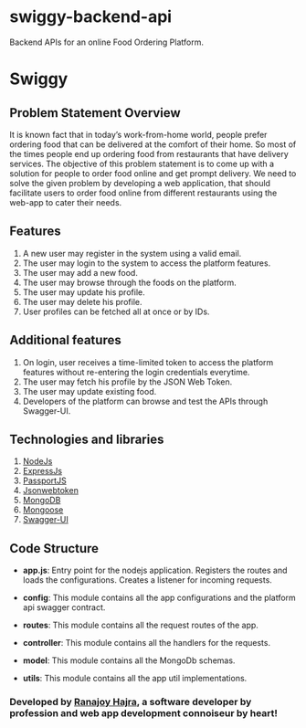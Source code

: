 # swiggy-backend-api
 Backend APIs for an online Food Ordering Platform.

# Swiggy

## Problem Statement Overview

It is known fact that in today’s work-from-home world, people prefer ordering food that can be delivered at the comfort of their home. So most of the times people end up ordering food from restaurants that have delivery services. The objective of this problem statement is to come up with a solution for people to order food online and get prompt delivery.
We need to solve the given problem by developing a web application, that should facilitate users to order food online from different restaurants using the web-app to cater their needs.

## Features

1. A new user may register in the system using a valid email.
2. The user may login to the system to access the platform features.
3. The user may add a new food.
4. The user may browse through the foods on the platform.
5. The user may update his profile.
6. The user may delete his profile.
7. User profiles can be fetched all at once or by IDs.

## Additional features

1. On login, user receives a time-limited token to access the platform features without re-entering the login credentials everytime.
2. The user may fetch his profile by the JSON Web Token.
3. The user may update existing food.
4. Developers of the platform can browse and test the APIs through Swagger-UI.

## Technologies and libraries

1. [NodeJs](https://nodejs.org/en/)
2. [ExpressJs](https://expressjs.com/)
3. [PassportJS](https://www.passportjs.org/)
4. [Jsonwebtoken](https://github.com/auth0/node-jsonwebtoken)
5. [MongoDB](https://www.mongodb.com/)
6. [Mongoose](https://mongoosejs.com/)
7. [Swagger-UI](https://swagger.io/tools/swagger-ui/)

## Code Structure

* <strong>app.js</strong>: Entry point for the nodejs application. Registers the routes and loads the configurations. Creates a listener for incoming requests.

* <strong>config</strong>: This module contains all the app configurations and the platform api swagger contract.

* <strong>routes</strong>: This module contains all the request routes of the app.

* <strong>controller</strong>: This module contains all the handlers for the requests.

* <strong>model</strong>: This module contains all the MongoDb schemas.

* <strong>utils</strong>: This module contains all the app util implementations.

### Developed by [Ranajoy Hajra](mailto:ranajoyhajra@gmail.com), a software developer by profession and web app development connoiseur by heart!